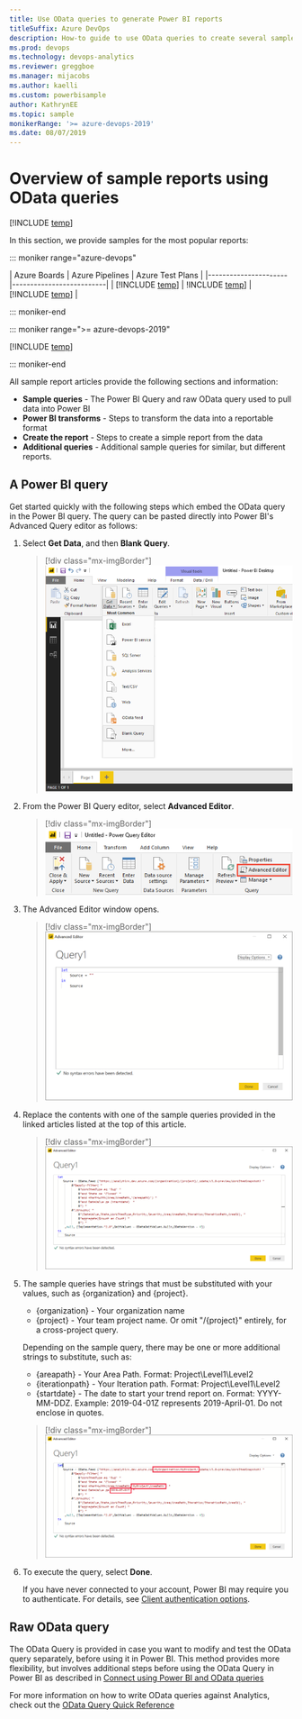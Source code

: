 ```yaml
---
title: Use OData queries to generate Power BI reports  
titleSuffix: Azure DevOps
description: How-to guide to use OData queries to create several sample  Power BI reports
ms.prod: devops
ms.technology: devops-analytics
ms.reviewer: greggboe
ms.manager: mijacobs
ms.author: kaelli
ms.custom: powerbisample
author: KathrynEE
ms.topic: sample
monikerRange: '>= azure-devops-2019'
ms.date: 08/07/2019
---
```


# Overview of sample reports using OData queries

[!INCLUDE [temp](../_shared/version-azure-devops.md)]

In this section, we provide samples for the most popular reports:

::: moniker range="azure-devops"

| Azure Boards | Azure Pipelines | Azure Test Plans | 
|----------------------|--------------------------| 
| [!INCLUDE [temp](_shared/sample-fulllist.md)] | !INCLUDE [temp](_shared/sample-full-list-pipelines.md)] | [!INCLUDE [temp](_shared/sample-full-list-test-plans.md)] |

::: moniker-end

::: moniker range=">= azure-devops-2019"

[!INCLUDE [temp](_shared/sample-fulllist.md)] 

::: moniker-end

All sample report articles provide the following sections and information: 

* **Sample queries** - The Power BI Query and raw OData query used to pull data into Power BI
* **Power BI transforms** - Steps to transform the data into a reportable format
* **Create the report** - Steps to create a simple report from the data
* **Additional queries** - Additional sample queries for similar, but different reports.

## A Power BI query
    
Get started quickly with the following steps which embed the OData query in the Power BI query. The query can be pasted directly into Power BI's Advanced Query editor as follows:

1. Select **Get Data**, and then **Blank Query**.

    > [!div class="mx-imgBorder"] 
    > ![Power BI - Blank Query](_img/BlankQuery.png)

2. From the Power BI Query editor, select **Advanced Editor**.

    > [!div class="mx-imgBorder"] 
    > ![Power BI - Select Advanced Editor](_img/AdvancedEditor.png)

3. The Advanced Editor window opens.

    > [!div class="mx-imgBorder"] 
    > ![Power BI - Advanced Editor](_img/odatapowerbi-advancededitor.png)

4. Replace the contents with one of the sample queries provided in the linked articles listed at the top of this article.  

    > [!div class="mx-imgBorder"] 
    > ![Power BI - Advanced Editor - Pasted Query](_img/odatapowerbi-advancededitor-pasted.png)

5. The sample queries have strings that must be substituted with your values, such as {organization} and {project}.

    * {organization} - Your organization name 
    * {project} - Your team project name. Or omit "/{project}" entirely, for a cross-project query.

    Depending on the sample query, there may be one or more additional strings to substitute, such as:

    * {areapath} - Your Area Path. Format: Project\Level1\Level2
    * {iterationpath} - Your Iteration path. Format: Project\Level1\Level2
    * {startdate} - The date to start your trend report on. Format: YYYY-MM-DDZ. Example: 2019-04-01Z represents 2019-April-01. Do not enclose in quotes.

    > [!div class="mx-imgBorder"] 
    > ![Power BI - Advanced Editor - Replace strings in query](_img/odatapowerbi-advancededitor-replaced.png)

6. To execute the query, select **Done**. 

    If you have never connected to your account, Power BI may require you to authenticate. For details, see [Client authentication options](client-authentication-options.md).

## Raw OData query

The OData Query is provided in case you want to modify and test the OData query separately, before using it in Power BI. This method provides more flexibility, but involves additional steps before using the OData Query in Power BI as described in [Connect using Power BI and OData queries](odataquery-connect.md)

For more information on how to write OData queries against Analytics, check out the [OData Query Quick Reference](../extend-analytics/quick-ref.md) 

